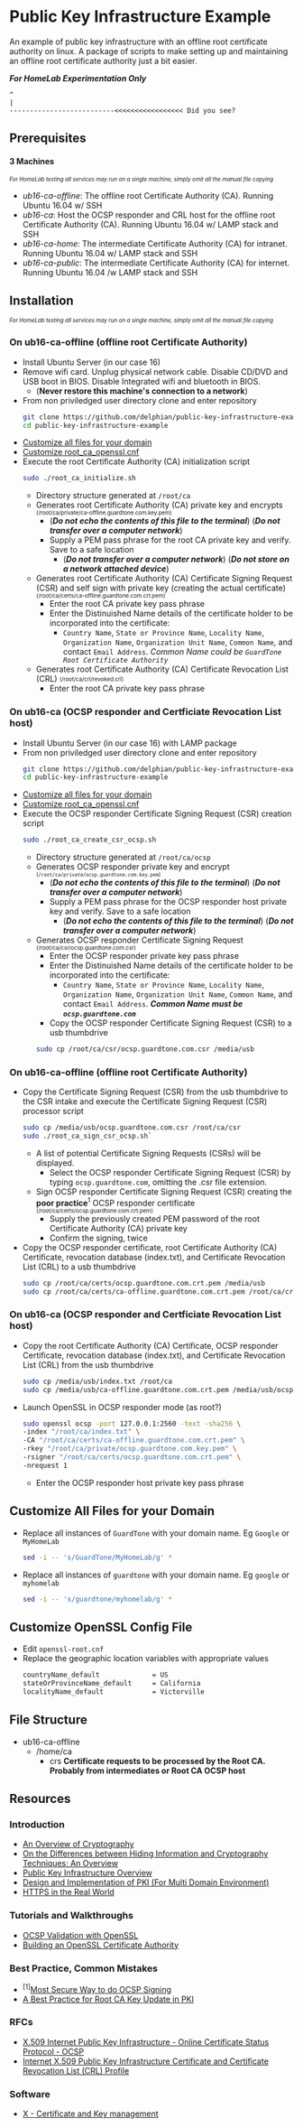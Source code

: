 # Public Key Infrastructure Example
An example of public key infrastructure with an offline root certificate authority on linux. A package of scripts to make setting up and maintaining an offline root certificate authority just a bit easier.

__***For HomeLab Experimentation Only***__
```
^
|
--------------------------<<<<<<<<<<<<<<<<< Did you see?
```

## Prerequisites

#### 3 Machines
<sup><sub>*For HomeLab testing all services may run on a single machine, simply omit all the manual file copying*</sub></sup>
 - *ub16-ca-offline*: The offline root Certificate Authority (CA). Running Ubuntu 16.04 w/ SSH
 - *ub16-ca*: Host the OCSP responder and CRL host for the offline root Certificate Authority (CA). Running Ubuntu 16.04 w/ LAMP stack and SSH
 - *ub16-ca-home*: The intermediate Certificate Authority (CA) for intranet. Running Ubuntu 16.04 w/ LAMP stack and SSH
 - *ub16-ca-public*: The intermediate Certificate Authority (CA) for internet. Running Ubuntu 16.04 /w LAMP stack and SSH
 
## Installation
<sup><sub>*For HomeLab testing all services may run on a single machine, simply omit all the manual file copying*</sub></sup>
### On ub16-ca-offline (offline root Certificate Authority)
* Install Ubuntu Server (in our case 16)
* Remove wifi card. Unplug physical network cable. Disable CD/DVD and USB boot in BIOS. Disable Integrated wifi and bluetooth in BIOS.
  * (__Never restore this machine's connection to a network__)
* From non priviledged user directory clone and enter repository
    ```bash
    git clone https://github.com/delphian/public-key-infrastructure-example.git
    cd public-key-infrastructure-example
    ```
* [Customize all files for your domain](https://github.com/delphian/public-key-infrastructure-example/blob/master/README.md#customize-all-files-for-your-domain)
* [Customize root_ca_openssl.cnf](https://github.com/delphian/public-key-infrastructure-example/blob/master/README.md#customize-openssl-config-file)
* Execute the root Certificate Authority (CA) initialization script
    ```bash
    sudo ./root_ca_initialize.sh
    ```
  * Directory structure generated at `/root/ca`
  * Generates root Certificate Authority (CA) private key and encrypts <sub><sup>(/root/ca/private/ca-offline.guardtone.com.key.pem)</sup></sub>
    * (__*Do not echo the contents of this file to the terminal*__) (__*Do not transfer over a computer network*__)
    * Supply a PEM pass phrase for the root CA private key and verify. Save to a safe location
      * (__*Do not transfer over a computer network*__) (__*Do not store on a network attached device*__)
  * Generates root Certificate Authority (CA) Certificate Signing Request (CSR) and self sign with private key (creating the actual certificate) <sub><sup>(/root/ca/certs/ca-offline.guardtone.com.crt.pem)</sup></sub>
    * Enter the root CA private key pass phrase
    * Enter the Distinuished Name details of the certificate holder to be incorporated into the certificate:
      * `Country Name`, `State or Province Name`, `Locality Name`, `Organization Name`, `Organization Unit Name`, `Common Name`, and contact `Email Address`. *Common Name could be `GuardTone Root Certificate Authority`*
  * Generates root Certificate Authority (CA) Certificate Revocation List (CRL) <sub><sup>(/root/ca/crl/revoked.crl)</sup></sub>
    * Enter the root CA private key pass phrase

### On ub16-ca (OCSP responder and Certficiate Revocation List host)
* Install Ubuntu Server (in our case 16) with LAMP package
* From non priviledged user directory clone and enter repository
    ```bash
    git clone https://github.com/delphian/public-key-infrastructure-example.git
    cd public-key-infrastructure-example
    ```
* [Customize all files for your domain](https://github.com/delphian/public-key-infrastructure-example/blob/master/README.md#customize-all-files-for-your-domain)
* [Customize root_ca_openssl.cnf](https://github.com/delphian/public-key-infrastructure-example/blob/master/README.md#customize-openssl-config-file)
* Execute the OCSP responder Certificate Signing Request (CSR) creation script
    ```bash
    sudo ./root_ca_create_csr_ocsp.sh
    ```
  * Directory structure generated at `/root/ca/ocsp`
  * Generates OCSP responder private key and encrypt <sub><sup>(`/root/ca/private/ocsp.guardtone.com.key.pem`)</sup></sub>
    * (__*Do not echo the contents of this file to the terminal*__) (__*Do not transfer over a computer network*__)
    * Supply a PEM pass phrase for the OCSP responder host private key and verify. Save to a safe location
      * (__*Do not echo the contents of this file to the terminal*__) (__*Do not transfer over a computer network*__)
  * Generates OCSP responder Certificate Signing Request <sub><sup>(/root/ca/csr/ocsp.guardtone.com.csr)</sup></sub>
    * Enter the OCSP responder private key pass phrase
    * Enter the Distinuished Name details of the certificate holder to be incorporated into the certificate:
      * `Country Name`, `State or Province Name`, `Locality Name`, `Organization Name`, `Organization Unit Name`, `Common Name`, and contact `Email Address`. __*Common Name must be `ocsp.guardtone.com`*__
    * Copy the OCSP responder Certificate Signing Request (CSR) to a usb thumbdrive
    ```bash
    sudo cp /root/ca/csr/ocsp.guardtone.com.csr /media/usb
    ```

### On ub16-ca-offline (offline root Certificate Authority)
* Copy the Certificate Signing Request (CSR) from the usb thumbdrive to the CSR intake and execute the Certificate Signing Request (CSR) processor script
    ```bash
    sudo cp /media/usb/ocsp.guardtone.com.csr /root/ca/csr
    sudo ./root_ca_sign_csr_ocsp.sh`
    ````
  * A list of potential Certificate Signing Requests (CSRs) will be displayed.
    * Select the OCSP responder Certificate Signing Request (CSR) by typing `ocsp.guardtone.com`, omitting the .csr file extension.
  * Sign OCSP responder Certificate Signing Request (CSR) creating the __poor practice__<sup>1</sup> OCSP responder certificate <sub><sup>(/root/ca/certs/ocsp.guardtone.com.crt.pem)</sup></sub>
    * Supply the previously created PEM password of the root Certificate Authority (CA) private key
    * Confirm the signing, twice
* Copy the OCSP responder certificate, root Certificate Authority (CA) Certificate, revocation database (index.txt), and Certificate Revocation List (CRL) to a usb thumbdrive
    ```bash
    sudo cp /root/ca/certs/ocsp.guardtone.com.crt.pem /media/usb
    sudo cp /root/ca/certs/ca-offline.guardtone.com.crt.pem /root/ca/crl/revoked.crl /root/ca/index.txt /media/usb
    ```

### On ub16-ca (OCSP responder and Certficiate Revocation List host)
* Copy the root Certificate Authority (CA) Certificate, OCSP responder Certificate, revocation database (index.txt), and Certificate Revocation List (CRL) from the usb thumbdrive
    ```bash
    sudo cp /media/usb/index.txt /root/ca
    sudo cp /media/usb/ca-offline.guardtone.com.crt.pem /media/usb/ocsp.guardtone.com.crt.pem /root/ca/certs
    ```
* Launch OpenSSL in OCSP responder mode (as root?)
    ```bash
    sudo openssl ocsp -port 127.0.0.1:2560 -text -sha256 \
    -index "/root/ca/index.txt" \
    -CA "/root/ca/certs/ca-offline.guardtone.com.crt.pem" \
    -rkey "/root/ca/private/ocsp.guardtone.com.key.pem" \
    -rsigner "/root/ca/certs/ocsp.guardtone.com.crt.pem" \
    -nrequest 1
    ```
  * Enter the OCSP responder host private key pass phrase

## Customize All Files for your Domain
* Replace all instances of `GuardTone` with your domain name. Eg `Google` or `MyHomeLab`
    ```bash
    sed -i -- 's/GuardTone/MyHomeLab/g' *
    ```
* Replace all instances of `guardtone` with your domain name. Eg `google` or `myhomelab`
    ```bash
    sed -i -- 's/guardtone/myhomelab/g' *
    ```

## Customize OpenSSL Config File
* Edit `openssl-root.cnf`
* Replace the geographic location variables with appropriate values
    ```bash
    countryName_default             = US
    stateOrProvinceName_default     = California
    localityName_default            = Victorville
    ```

## File Structure

* ub16-ca-offline
  * /home/ca
    * crs __Certificate requests to be processed by the Root CA. Probably from intermediates or Root CA OCSP host__

## Resources

### Introduction
* [An Overview of Cryptography](https://www.cs.princeton.edu/~chazelle/courses/BIB/overview-crypto.pdf)
* [On the Differences between Hiding Information and Cryptography Techniques: An Overview](https://scialert.net/fulltextmobile/?doi=jas.2010.1650.1655)
* [Public Key Infrastructure
Overview](http://highsecu.free.fr/db/outils_de_securite/cryptographie/pki/publickey.pdf)
* [Design and Implementation of PKI (For Multi Domain
Environment)](https://pdfs.semanticscholar.org/cfb9/77539d4a214766adc3a4a56f57a5a464b9cf.pdf)
* [HTTPS in the Real World](https://robertheaton.com/2018/11/28/https-in-the-real-world/)

### Tutorials and Walkthroughs
* [OCSP Validation with OpenSSL](https://akshayranganath.github.io/OCSP-Validation-With-Openssl/)
* [Building an OpenSSL Certificate Authority](https://devcentral.f5.com/s/articles/building-an-openssl-certificate-authority-introduction-and-design-considerations-for-elliptical-curves-27720)

### Best Practice, Common Mistakes
* <sup>[1]</sup>[Most Secure Way to do OCSP Signing](https://security.stackexchange.com/questions/15564/what-is-the-most-secure-way-to-do-ocsp-signing-without-creating-validation-loops)
* [A Best Practice for Root CA Key Update in PKI](https://link.springer.com/content/pdf/10.1007%2F978-3-540-24852-1_20.pdf)

### RFCs
* [X.509 Internet Public Key Infrastructure - Online Certificate Status Protocol - OCSP](https://tools.ietf.org/html/rfc6960)
* [Internet X.509 Public Key Infrastructure Certificate and Certificate Revocation List (CRL) Profile](https://tools.ietf.org/html/rfc5280)

### Software
* [X - Certificate and Key management](https://www.hohnstaedt.de/xca/)

